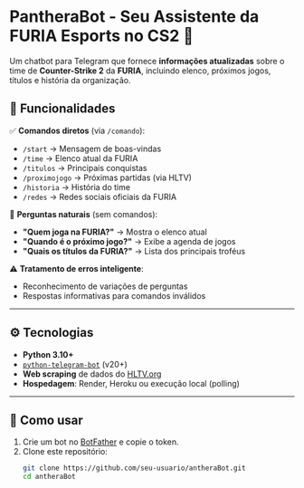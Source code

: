 # PantheraBot - Seu Assistente da FURIA Esports no CS2 🐆

Um chatbot para Telegram que fornece **informações atualizadas** sobre o time de **Counter-Strike 2** da **FURIA**, incluindo elenco, próximos jogos, títulos e história da organização.

## 🔧 Funcionalidades

✅ **Comandos diretos** (via `/comando`):

- `/start` → Mensagem de boas-vindas  
- `/time` → Elenco atual da FURIA  
- `/titulos` → Principais conquistas  
- `/proximojogo` → Próximas partidas (via HLTV)  
- `/historia` → História do time  
- `/redes` → Redes sociais oficiais da FURIA  

💬 **Perguntas naturais** (sem comandos):

- **"Quem joga na FURIA?"** → Mostra o elenco atual  
- **"Quando é o próximo jogo?"** → Exibe a agenda de jogos  
- **"Quais os títulos da FURIA?"** → Lista dos principais troféus  

⚠️ **Tratamento de erros inteligente**:

- Reconhecimento de variações de perguntas  
- Respostas informativas para comandos inválidos  

---

## ⚙️ Tecnologias

- **Python 3.10+**
- [`python-telegram-bot`](https://github.com/python-telegram-bot/python-telegram-bot) (v20+)
- **Web scraping** de dados do [HLTV.org](https://www.hltv.org/)
- **Hospedagem**: Render, Heroku ou execução local (polling)

---

## 🚀 Como usar

1. Crie um bot no [BotFather](https://t.me/BotFather) e copie o token.
2. Clone este repositório:
   ```bash
   git clone https://github.com/seu-usuario/antheraBot.git
   cd antheraBot
